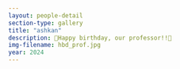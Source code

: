 ```yaml
---
layout: people-detail
section-type: gallery
title: "ashkan"
description: 🌟Happy birthday, our professor!!🌟
img-filename: hbd_prof.jpg
year: 2024
---
```

